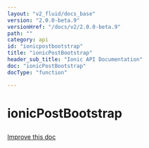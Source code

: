 ```yaml
---
layout: "v2_fluid/docs_base"
version: "2.0.0-beta.9"
versionHref: "/docs/v2/2.0.0-beta.9"
path: ""
category: api
id: "ionicpostbootstrap"
title: "ionicPostBootstrap"
header_sub_title: "Ionic API Documentation"
doc: "ionicPostBootstrap"
docType: "function"

---
```










<h1 class="api-title">
<a class="anchor" name="ionic-post-bootstrap" href="#ionic-post-bootstrap"></a>

ionicPostBootstrap





</h1>

<a class="improve-v2-docs" href="http://github.com/driftyco/ionic/edit/2.0//src/config/bootstrap.ts#L56">
Improve this doc
</a>











<!-- @usage tag -->


<!-- @property tags -->



<!-- instance methods on the class -->


<!-- related link --><!-- end content block -->


<!-- end body block -->

